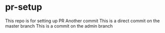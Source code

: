# pr-setup
This repo is for setting up PR
Another commit
This is a direct commit on the master branch
This is a commit on the admin branch
